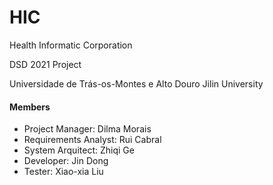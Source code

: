 # HIC
Health Informatic Corporation

DSD 2021 Project  

Universidade de Trás-os-Montes e Alto Douro
Jilin University

#### Members
* Project Manager: Dilma Morais  
* Requirements Analyst: Rui Cabral   
* System Arquitect: Zhiqi Ge  
* Developer: Jin Dong  
* Tester: Xiao-xia Liu  

